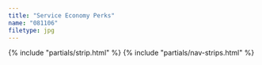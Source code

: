 ```yaml
---
title: "Service Economy Perks"
name: "081106"
filetype: jpg
---
```


{% include "partials/strip.html" %}
{% include "partials/nav-strips.html" %}